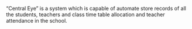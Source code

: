  “Central Eye” is a system which is capable of automate store records of all the students, teachers and class time table allocation and teacher attendance in the school.
